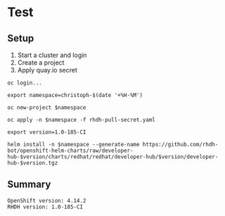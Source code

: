 # Test

## Setup

<!--
Based on https://docs.google.com/document/d/1X40OGE7h0UW-nNGnkqW1ymsmgsK4zICmMuHvzFHlUzw/edit

https://gist.github.com/rhdh-bot/63cef5cb6285889527bd6a67c0e1c2a9
-->

1. Start a cluster and login
2. Create a project
3. Apply quay.io secret

```
oc login...

export namespace=christoph-$(date '+%H-%M')

oc new-project $namespace

oc apply -n $namespace -f rhdh-pull-secret.yaml

export version=1.0-185-CI

helm install -n $namespace --generate-name https://github.com/rhdh-bot/openshift-helm-charts/raw/developer-hub-$version/charts/redhat/redhat/developer-hub/$version/developer-hub-$version.tgz
```

## Summary

```
OpenShift version: 4.14.2
RHDH version: 1.0-185-CI
```
